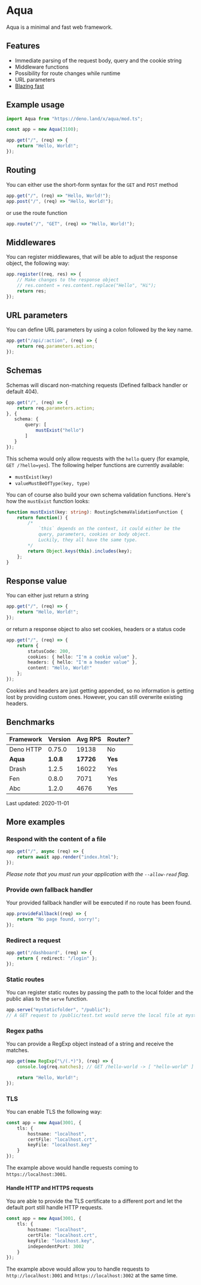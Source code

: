 # Aqua
Aqua is a minimal and fast web framework.

## Features
- Immediate parsing of the request body, query and the cookie string
- Middleware functions
- Possibility for route changes while runtime
- URL parameters
- [Blazing fast](#benchmarks)

## Example usage
```typescript
import Aqua from "https://deno.land/x/aqua/mod.ts";

const app = new Aqua(3100);

app.get("/", (req) => {
    return "Hello, World!";
});
```

## Routing
You can either use the short-form syntax for the `GET` and `POST` method
```typescript
app.get("/", (req) => "Hello, World!");
app.post("/", (req) => "Hello, World!");
```

or use the route function
```typescript
app.route("/", "GET", (req) => "Hello, World!");
```

## Middlewares
You can register middlewares, that will be able to adjust the response object, the following way:
```typescript
app.register((req, res) => {
    // Make changes to the response object
    // res.content = res.content.replace("Hello", "Hi");
    return res;
});
```

## URL parameters
You can define URL parameters by using a colon followed by the key name.
```typescript
app.get("/api/:action", (req) => {
    return req.parameters.action;
});
```

## Schemas
Schemas will discard non-matching requests (Defined fallback handler or default 404).
```typescript
app.get("/", (req) => {
    return req.parameters.action;
}, {
   schema: {
       query: [
           mustExist("hello")
       ]
   }
});
```
This schema would only allow requests with the `hello`
query (for example, `GET /?hello=yes`).
The following helper functions are currently available:
* `mustExist(key)`
* `valueMustBeOfType(key, type)`

You can of course also build your own schema validation functions.
Here's how the `mustExist` function looks:
```typescript
function mustExist(key: string): RoutingSchemaValidationFunction {
    return function() {
        /*
            `this` depends on the context, it could either be the 
            query, parameters, cookies or body object.
            Luckily, they all have the same type.
        */
        return Object.keys(this).includes(key);
    };
}
```

## Response value
You can either just return a string
```typescript
app.get("/", (req) => {
    return "Hello, World!";
});
```

or return a response object to also set cookies, headers or a status code
```typescript
app.get("/", (req) => {
    return {
        statusCode: 200,
        cookies: { hello: "I'm a cookie value" },
        headers: { hello: "I'm a header value" },
        content: "Hello, World!"
    };
});
```
Cookies and headers are just getting appended, so no information is getting lost by providing custom ones.
However, you can still overwrite existing headers.

## Benchmarks
|Framework  | Version   | Avg RPS   | Router?
|-----------|-----------|-----------|-----------
| Deno HTTP | 0.75.0    | 19138     | No
| **Aqua**  | **1.0.8** | **17726** | **Yes**
| Drash     | 1.2.5     | 16022     | Yes
| Fen       | 0.8.0     | 7071      | Yes
| Abc       | 1.2.0     | 4676      | Yes

Last updated: 2020-11-01

## More examples

### Respond with the content of a file
```typescript
app.get("/", async (req) => {
    return await app.render("index.html");
});
```
_Please note that you must run your application with the `--allow-read` flag._

### Provide own fallback handler
Your provided fallback handler will be executed if no route has been found.
```typescript
app.provideFallback((req) => {
    return "No page found, sorry!";
});
```

### Redirect a request
```typescript
app.get("/dashboard", (req) => {
    return { redirect: "/login" };
});
```

### Static routes
You can register static routes by passing the path to the local folder and
the public alias to the `serve` function.
```javascript
app.serve("mystaticfolder", "/public");
// A GET request to /public/test.txt would serve the local file at mystaticfolder/test.txt
```

### Regex paths
You can provide a RegExp object instead of a string and receive the matches.
```typescript
app.get(new RegExp("\/(.*)"), (req) => {
    console.log(req.matches); // GET /hello-world -> [ "hello-world" ]

    return "Hello, World!";
});
```

### TLS
You can enable TLS the following way:
```typescript
const app = new Aqua(3001, {
    tls: {
        hostname: "localhost",
        certFile: "localhost.crt",
        keyFile: "localhost.key"
    }
});
```
The example above would handle requests coming to `https://localhost:3001`.

#### Handle HTTP and HTTPS requests
You are able to provide the TLS certificate to a different port and let the default port still handle HTTP requests.
```typescript
const app = new Aqua(3001, {
    tls: {
        hostname: "localhost",
        certFile: "localhost.crt",
        keyFile: "localhost.key",
        independentPort: 3002
    }
});
```
The example above would allow you to handle requests to `http://localhost:3001` and `https://localhost:3002`
at the same time.
